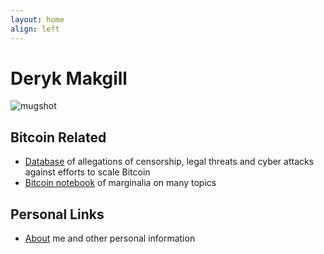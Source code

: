 ```yaml
---
layout: home
align: left
---
```


<h1 class="name glitch" data-text="Deryk Makgill">Deryk Makgill</h1>

<p><img src="https://derykmakgill.github.io/had/assets/img/deryk-makgill-censored.jpg" alt="mugshot" style="
    max-width: 300px;
"></p>


## Bitcoin Related

- [Database](/) of allegations of censorship, legal threats and cyber attacks against efforts to scale Bitcoin
- [Bitcoin notebook](/) of marginalia on many topics

## Personal Links

- [About](/) me and other personal information
